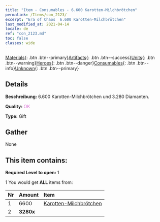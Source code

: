 ```yaml
---
title: "Item - Consumables - 6.600 Karotten-Milchbrötchen"
permalink: /Items/con_2123/
excerpt: "Era of Chaos  6.600 Karotten-Milchbrötchen"
last_modified_at: 2021-04-14
locale: de
ref: "con_2123.md"
toc: false
classes: wide
---
```

 [Materials](/de/Items/){: .btn .btn--primary}[Artifacts](/de/Items/Artifacts/){: .btn .btn--success}[Units](/de/Items/Units/){: .btn .btn--warning}[Heroes](/de/Items/Heroes/){: .btn .btn--danger}[Consumables](/de/Items/Consumables/){: .btn .btn--info}[Unknown](/de/Items/Unknown/){: .btn .btn--primary}

## Details
 **Beschreibung:** 6.600 Karotten-Milchbrötchen und 3.280 Diamanten.

 **Quality:** <span style="color: #DA70D6">OK</span>

 **Type:** Gift

## Gather

  None

## This item contains:

 **Required Level to open:** 1

 1 You would get **ALL** items  from:

  | Nr | Amount |     Item    |
  |:---|:-------|:------------|
  | 1 | 6600 | [Karotten-Milchbrötchen](/de/Items/con_2119/) | 
  | 2 |  **3280x** | <i class="fas fa-gem"/> |  | 
